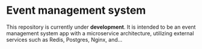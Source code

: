 # Event management system

This repository is currently under **development**. It is intended to be an event management system app with a microservice architecture, utilizing external services such as Redis, Postgres, Nginx, and...
